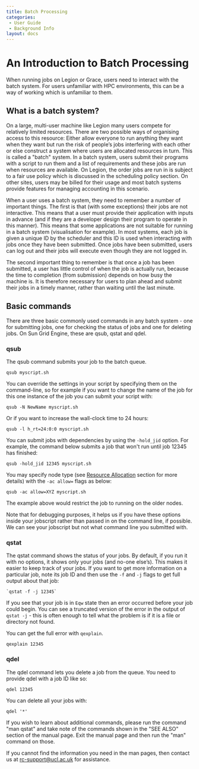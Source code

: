 ```yaml
---
title: Batch Processing
categories:
 - User Guide
 - Background Info
layout: docs
---
```


# An Introduction to Batch Processing

When running jobs on Legion or Grace, users need to interact with the
batch system. For users unfamiliar with HPC environments, this can be a
way of working which is unfamiliar to them.

## What is a batch system?

On a large, multi-user machine like Legion many users compete for
relatively limited resources. There are two possible ways of organising
access to this resource: Either allow everyone to run anything they want
when they want but run the risk of people’s jobs interfering with each
other or else construct a system where users are allocated resources in
turn. This is called a "batch" system. In a batch system, users submit
their programs with a script to run them and a list of requirements and
these jobs are run when resources are available. On Legion, the order
jobs are run in is subject to a fair use policy which is discussed in
the scheduling policy section. On other sites, users may be billed for
their usage and most batch systems provide features for managing
accounting in this scenario.

When a user uses a batch system, they need to remember a number of
important things. The first is that (with some exceptions) their jobs
are not interactive. This means that a user must provide their
application with inputs in advance (and if they are a developer design
their program to operate in this manner). This means that some
applications are not suitable for running in a batch system
(visualisation for example). In most systems, each job is given a unique
ID by the scheduler and this ID is used when interacting with jobs once
they have been submitted. Once jobs have been submitted, users can log
out and their jobs will execute even though they are not logged in.

The second important thing to remember is that once a job has been
submitted, a user has little control of when the job is actually run,
because the time to completion (from submission) depends on how busy the
machine is. It is therefore necessary for users to plan ahead and submit
their jobs in a timely manner, rather than waiting until the last
minute.

## Basic commands

There are three basic commonly used commands in any batch system - one
for submitting jobs, one for checking the status of jobs and one for
deleting jobs. On Sun Grid Engine, these are qsub, qstat and qdel.

### qsub

The qsub command submits your job to the batch queue. 

```
qsub myscript.sh
``` 

You can override the settings in your script by specifying them
on the command-line, so for example if you want to change the name of
the job for this one instance of the job you can submit your script
with: 

```
qsub -N NewName myscript.sh
```

Or if you want to increase the wall-clock time to 24 hours:

```
qsub -l h_rt=24:0:0 myscript.sh
``` 

You can submit jobs with dependencies by using the `-hold_jid`
option. For example, the command below submits a job that won't run
until job 12345 has finished: 

```
qsub -hold_jid 12345 myscript.sh
```

You may specify node type (see [Resource Allocation](Resource_Allocation) section for more details)
with the `-ac allow=` flags as below: 

```
qsub -ac allow=XYZ myscript.sh
```

The example above would restrict the job to running on the older
nodes.

Note that for debugging purposes, it helps us if you have these options
inside your jobscript rather than passed in on the command line, if
possible. We can see your jobscript but not what command line you
submitted with.

### qstat

The qstat command shows the status of your jobs. By default, if you run
it with no options, it shows only your jobs (and no-one else’s). This
makes it easier to keep track of your jobs. If you want to get more
information on a particular job, note its job ID and then use the `-f` and
`-j` flags to get full output about that job:

```
`qstat -f -j 12345`
```

If you see that your job is in `Eqw` state then an error occurred before
your job could begin. You can see a truncated version of the error in
the output of `qstat -j` - this is often enough to tell what the problem
is if it is a file or directory not found.

You can get the full error with `qexplain`.

```
qexplain 12345
```

### qdel

The qdel command lets you delete a job from the queue. You need to
provide qdel with a job ID like so: 

```
qdel 12345
```

You can delete all your jobs with:

```
qdel '*'
```

If you wish to learn about additional commands, please run the command
"man qstat" and take note of the commands shown in the "SEE ALSO"
section of the manual page. Exit the manual page and then run the "man"
command on those.

If you cannot find the information you need in the man pages, then
contact us at <rc-support@ucl.ac.uk> for assistance.


